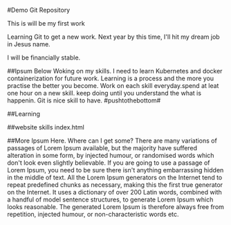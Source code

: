 #Demo Git Repository

This is will be my first work

Learning Git to get a new work. Next year by this time, I'll hit my dream job in Jesus name.

I will be financially stable.

##Ipsum Below
Woking on my skills. I need to learn Kubernetes and docker containerization for future work.
Learning is a process and the more you practise the better you become.
Work on each skill everyday.spend at leat one hour on a new skill. keep doing until you understand the what is happenin.
Git is nice skill to have. #pushtothebottom#

##Learning

##website skills
index.html

##More Ipsum Here.
Where can I get some?
There are many variations of passages of Lorem Ipsum available, but the majority have suffered alteration in some form, by injected humour, or randomised words which don't look even slightly believable. If you are going to use a passage of Lorem Ipsum, you need to be sure there isn't anything embarrassing hidden in the middle of text. All the Lorem Ipsum generators on the Internet tend to repeat predefined chunks as necessary, making this the first true generator on the Internet. It uses a dictionary of over 200 Latin words, combined with a handful of model sentence structures, to generate Lorem Ipsum which looks reasonable. The generated Lorem Ipsum is therefore always free from repetition, injected humour, or non-characteristic words etc.